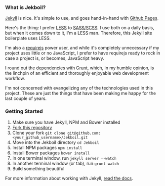 ### What is Jekboil?

[Jekyll](http://jekyllrb.com/) is nice. It's simple to use, and goes hand-in-hand with [Github Pages](http://pages.github.com/).

Here's the thing: I prefer [LESS](http://lesscss.org/) to [SASS/SCSS](http://sass-lang.com/). I use both on a daily basis, but when it comes down to it, I'm a LESS man. Therefore, this Jekyll site boilerplate uses LESS.

I'm also a [requirejs](http://requirejs.org/) power user, and while it's completely unnecessary if my project uses little or no JavaScript, I prefer to have requirejs ready to rock in case a project is, or becomes, JavaScript heavy.

I round out the dependencies with [Grunt](http://gruntjs.com/), which, in my humble opinion, is the linchpin of an efficient and thoroughly enjoyable web development workflow.

I'm not concerned with evangelizing any of the technologies used in this project. These are just the things that have been making me happy for the last couple of years.

### Getting Started

1. Make sure you have Jekyll, NPM and Bower installed
2. [Fork this repository](https://github.com/justinsisley/Jekboil/fork)
3. Clone your fork `git clone git@github.com:<your_github_username>/Jekboil.git`
4. Move into the Jekboil directory `cd Jekboil`
5. Install NPM packages `npm install`
6. Install Bower packages `bower install`
7. In one terminal window, run `jekyll server --watch`
8. In another terminal window (or tab), run `grunt watch`
9. Build something beautiful

For more information about working with Jekyll, [read the docs](http://jekyllrb.com/docs/home/).